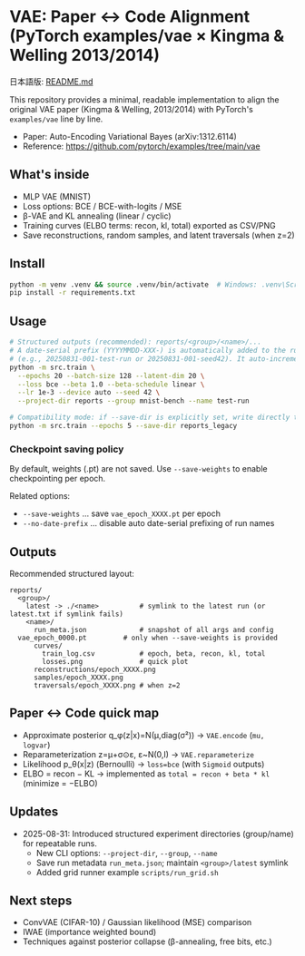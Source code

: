 # VAE: Paper ↔ Code Alignment (PyTorch examples/vae × Kingma & Welling 2013/2014)

日本語版: [README.md](./README.md)

This repository provides a minimal, readable implementation to align the original VAE paper (Kingma & Welling, 2013/2014) with PyTorch's `examples/vae` line by line.

- Paper: Auto-Encoding Variational Bayes (arXiv:1312.6114)
- Reference: https://github.com/pytorch/examples/tree/main/vae

## What's inside
- MLP VAE (MNIST)
- Loss options: BCE / BCE-with-logits / MSE
- β-VAE and KL annealing (linear / cyclic)
- Training curves (ELBO terms: recon, kl, total) exported as CSV/PNG
- Save reconstructions, random samples, and latent traversals (when z=2)

## Install

```bash
python -m venv .venv && source .venv/bin/activate  # Windows: .venv\Scripts\activate
pip install -r requirements.txt
```

## Usage

```bash
# Structured outputs (recommended): reports/<group>/<name>/...
# A date-serial prefix (YYYYMMDD-XXX-) is automatically added to the run name
# (e.g., 20250831-001-test-run or 20250831-001-seed42). It auto-increments to avoid collisions.
python -m src.train \
  --epochs 20 --batch-size 128 --latent-dim 20 \
  --loss bce --beta 1.0 --beta-schedule linear \
  --lr 1e-3 --device auto --seed 42 \
  --project-dir reports --group mnist-bench --name test-run

# Compatibility mode: if --save-dir is explicitly set, write directly to that path
python -m src.train --epochs 5 --save-dir reports_legacy
```

### Checkpoint saving policy
By default, weights (.pt) are not saved. Use `--save-weights` to enable checkpointing per epoch.

Related options:
- `--save-weights` … save `vae_epoch_XXXX.pt` per epoch
- `--no-date-prefix` … disable auto date-serial prefixing of run names

## Outputs
Recommended structured layout:

```
reports/
  <group>/
    latest -> ./<name>          # symlink to the latest run (or latest.txt if symlink fails)
    <name>/
      run_meta.json             # snapshot of all args and config
  vae_epoch_0000.pt         # only when --save-weights is provided
      curves/
        train_log.csv           # epoch, beta, recon, kl, total
        losses.png              # quick plot
      reconstructions/epoch_XXXX.png
      samples/epoch_XXXX.png
      traversals/epoch_XXXX.png # when z=2
```

## Paper ↔ Code quick map
- Approximate posterior q_φ(z|x)=N(μ,diag(σ²)) → `VAE.encode` (`mu, logvar`)
- Reparameterization z=μ+σ⊙ε, ε~N(0,I) → `VAE.reparameterize`
- Likelihood p_θ(x|z) (Bernoulli) → `loss=bce` (with `Sigmoid` outputs)
- ELBO = recon − KL → implemented as `total = recon + beta * kl` (minimize = −ELBO)

## Updates
- 2025-08-31: Introduced structured experiment directories (group/name) for repeatable runs.
  - New CLI options: `--project-dir`, `--group`, `--name`
  - Save run metadata `run_meta.json`; maintain `<group>/latest` symlink
  - Added grid runner example `scripts/run_grid.sh`

## Next steps
- ConvVAE (CIFAR-10) / Gaussian likelihood (MSE) comparison
- IWAE (importance weighted bound)
- Techniques against posterior collapse (β-annealing, free bits, etc.)
